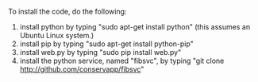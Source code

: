 To install the code, do the following:
1) install python by typing "sudo apt-get install python" (this assumes an Ubuntu Linux system.)
2) install pip by typing "sudo apt-get install python-pip"
3) install web.py by typing "sudo pip install web.py"
4) install the python service, named "fibsvc", by typing "git clone http://github.com/conservapp/fibsvc"
